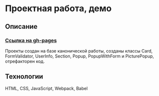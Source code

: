 # Проектная работа, демо

## Описание

### [Ссылка на gh-pages](https://pcr-web.gitlab.io/canonical_ru-en_sprint7/)

Проекты создан на базе канонической работы, созданы классы Сard, FormValidator, UserInfo, Section, Popup, PopupWithForm и PicturePopup, отрефакторен код.

## Технологии

HTML, CSS, JavaScript, Webpack, Babel
